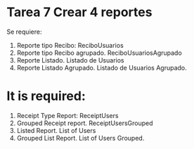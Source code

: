 ﻿# Tarea 7 Crear 4 reportes
 
Se requiere:
1. Reporte tipo Recibo: ReciboUsuarios
2. Reporte tipo Recibo agrupado. ReciboUsuariosAgrupado
3. Reporte Listado. Listado de Usuarios
4. Reporte Listado Agrupado. Listado de Usuarios Agrupado.

# It is required:

1. Receipt Type Report: ReceiptUsers
2. Grouped Receipt report. ReceiptUsersGrouped
3. Listed Report. List of Users
4. Grouped List Report. List of Users Grouped.
